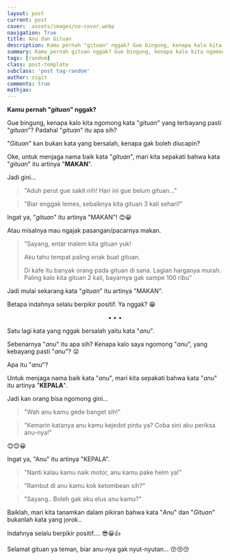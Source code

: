 ```yaml
---
layout: post
current: post
cover:  assets/images/no-cover.webp
navigation: True
title: Anu dan Gituan
description: Kamu pernah "gituan" nggak? Gue bingung, kenapa kalo kita ngomong kata "gituan" yang terbayang pasti "gituan"? Padahal "gituan" itu apa sih?
summary: Kamu pernah gituan nggak? Gue bingung, kenapa kalo kita ngomong kata "gituan" yang terbayang pasti "gituan"? Padahal "gituan" itu apa sih?
tags: [random]
class: post-template
subclass: 'post tag-random'
author: sigit
comments: true
mathjax:
---
```


**Kamu pernah "*gituan*" nggak?**
  
Gue bingung, kenapa kalo kita ngomong kata "*gituan*" yang terbayang pasti "*gituan*"? Padahal "*gituan*" itu apa sih?

"*Gituan*" kan bukan kata yang bersalah, kenapa gak boleh diucapin?

Oke, untuk menjaga nama baik kata "*gituan*", mari kita sepakati bahwa kata "*gituan*" itu artinya "**MAKAN**".

Jadi gini...

> "Aduh perut gue sakit nih! Hari ini gue belum gituan..."

> "Biar enggak lemes, sebaiknya kita gituan 3 kali sehari!"

Ingat ya, "*gituan*" itu artinya "MAKAN"! 😊😀

Atau misalnya mau ngajak pasangan/pacarnya makan.

> "Sayang, entar malem kita gituan yuk!
> 
> Aku tahu tempat paling enak buat gituan.
> 
> Di kafe itu banyak orang pada gituan di sana. Lagian harganya murah. Paling kalo kita gituan 2 kali, bayarnya gak sampe 100 ribu"

Jadi mulai sekarang kata "*gituan*" itu artinya "MAKAN".

Betapa indahnya selalu berpikir positif. Ya nggak? 😁

<center>•   •   •</center>

Satu lagi kata yang nggak bersalah yaitu kata "*anu*".

Sebenarnya "*anu*" itu apa sih? Kenapa kalo saya ngomong "*anu*", yang kebayang pasti "*anu*"? 😜

Apa itu "*anu*"?

Untuk menjaga nama baik kata "*anu*", mari kita sepakati bahwa kata "*anu*" itu artinya "**KEPALA**".

Jadi kan orang bisa ngomong gini...

> "Wah anu kamu gede banget sih!"

> "Kemarin katanya anu kamu kejedot pintu ya? Coba sini aku periksa anu-nya!"

😊😊😀

Ingat ya, "Anu" itu artinya "KEPALA".

> "Nanti kalau kamu naik motor, anu kamu pake helm ya!"

> "Rambut di anu kamu kok ketombean sih?"

> "Sayang.. Boleh gak aku elus anu kamu?"

Baiklah, mari kita tanamkan dalam pikiran bahwa kata "*Anu*" dan "*Gituan*" bukanlah kata yang jorok..

Indahnya selalu berpikir positif.... 😎😀👍

Selamat gituan ya teman, biar anu-nya gak nyut-nyutan... 😚😚😚
